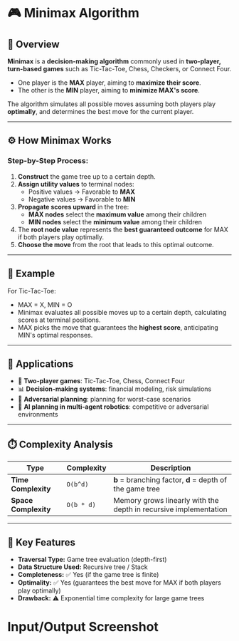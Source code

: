 # 🎮 Minimax Algorithm

## 🧠 Overview
**Minimax** is a **decision-making algorithm** commonly used in **two-player, turn-based games** such as Tic-Tac-Toe, Chess, Checkers, or Connect Four.  

- One player is the **MAX** player, aiming to **maximize their score**.  
- The other is the **MIN** player, aiming to **minimize MAX's score**.  

The algorithm simulates all possible moves assuming both players play **optimally**, and determines the best move for the current player.

---

## ⚙️ How Minimax Works
### Step-by-Step Process:
1. **Construct** the game tree up to a certain depth.  
2. **Assign utility values** to terminal nodes:
   - Positive values → Favorable to **MAX**  
   - Negative values → Favorable to **MIN**  
3. **Propagate scores upward** in the tree:
   - **MAX nodes** select the **maximum value** among their children  
   - **MIN nodes** select the **minimum value** among their children  
4. The **root node value** represents the **best guaranteed outcome** for MAX if both players play optimally.  
5. **Choose the move** from the root that leads to this optimal outcome.

---

## 🧩 Example
For Tic-Tac-Toe:
- MAX = X, MIN = O  
- Minimax evaluates all possible moves up to a certain depth, calculating scores at terminal positions.  
- MAX picks the move that guarantees the **highest score**, anticipating MIN's optimal responses.

---

## 🚀 Applications
- 🎯 **Two-player games**: Tic-Tac-Toe, Chess, Connect Four  
- 📊 **Decision-making systems**: financial modeling, risk simulations  
- 🤖 **Adversarial planning**: planning for worst-case scenarios  
- 🧩 **AI planning in multi-agent robotics**: competitive or adversarial environments  

---

## ⏱️ Complexity Analysis
| Type | Complexity | Description |
|------|-------------|-------------|
| **Time Complexity** | `O(b^d)` | **b** = branching factor, **d** = depth of the game tree |
| **Space Complexity** | `O(b * d)` | Memory grows linearly with the depth in recursive implementation |

---

## 🧮 Key Features
- **Traversal Type:** Game tree evaluation (depth-first)  
- **Data Structure Used:** Recursive tree / Stack  
- **Completeness:** ✅ Yes (if the game tree is finite)  
- **Optimality:** ✅ Yes (guarantees the best move for MAX if both players play optimally)  
- **Drawback:** ⚠️ Exponential time complexity for large game trees  


# Input/Output Screenshot
